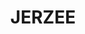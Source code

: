 ---
title: JERZEE
role: Mix Engineer, Producer
image: https://ucarecdn.com/2ffd8e87-904a-4975-8805-fd32bbc88dc8/-/preview/
url: https://example.com/jerzee
client: Jerzee
description: Provided mix engineering and production services for hip-hop artist Jerzee, focusing on creating a clean, professional sound while maintaining the raw energy of the performances.
featured: true
order: 4
---